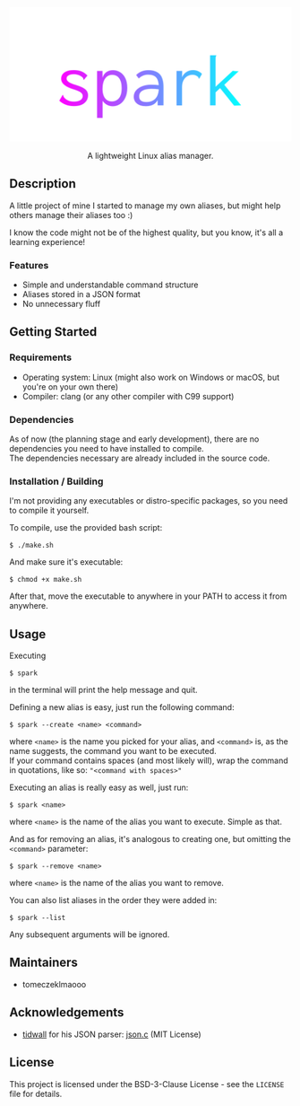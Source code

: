 <p align="center">
	<img src="assets/spark.svg" width="512px">
</p>

<p align="center">A lightweight Linux alias manager.</p>

## Description
A little project of mine I started to manage my own aliases, but might help others manage their aliases too :)

I know the code might not be of the highest quality, but you know, it's all a learning experience!

### Features

- Simple and understandable command structure
- Aliases stored in a JSON format
- No unnecessary fluff

## Getting Started
### Requirements

- Operating system: Linux (might also work on Windows or macOS, but you're on your own there)
- Compiler: clang (or any other compiler with C99 support)

### Dependencies
As of now (the planning stage and early development), there are no dependencies you need to have installed to compile.<br>
The dependencies necessary are already included in the source code.

### Installation / Building
I'm not providing any executables or distro-specific packages, so you need to compile it yourself.<br>

To compile, use the provided bash script:
```
$ ./make.sh
```
And make sure it's executable:
```
$ chmod +x make.sh
```
After that, move the executable to anywhere in your PATH to access it from anywhere.

## Usage

Executing
```
$ spark
```
in the terminal will print the help message and quit.<br>

Defining a new alias is easy, just run the following command:
```
$ spark --create <name> <command>
```
where `<name>` is the name you picked for your alias, and `<command>` is, as the name suggests, the command you want to be executed.<br>
If your command contains spaces (and most likely will), wrap the command in quotations, like so: `"<command with spaces>"`<br>

Executing an alias is really easy as well, just run:
```
$ spark <name>
```
where `<name>` is the name of the alias you want to execute. Simple as that.<br>

And as for removing an alias, it's analogous to creating one, but omitting the `<command>` parameter:
```
$ spark --remove <name>
```
where `<name>` is the name of the alias you want to remove.<br>

You can also list aliases in the order they were added in:
```
$ spark --list
```
Any subsequent arguments will be ignored.

## Maintainers

- tomeczeklmaooo

## Acknowledgements

- [tidwall](https://github.com/tidwall) for his JSON parser: [json.c](https://github.com/tidwall/json.c) (MIT License)

## License
This project is licensed under the BSD-3-Clause License - see the <code>LICENSE</code> file for details.